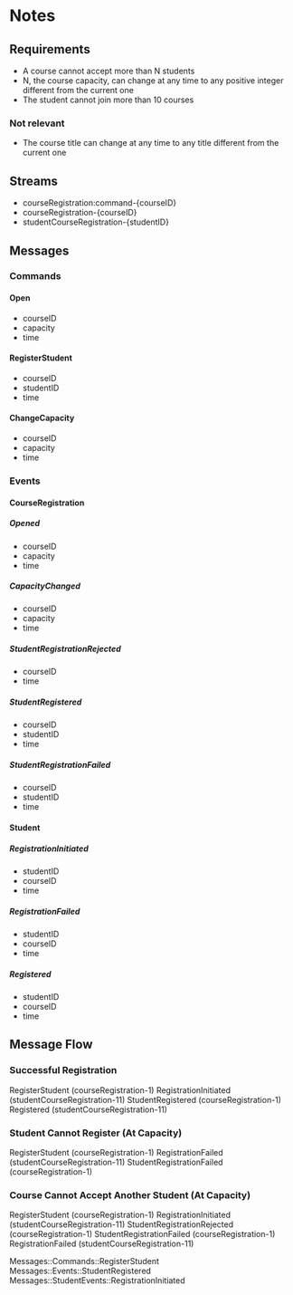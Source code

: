 # Notes

## Requirements

- A course cannot accept more than N students
- N, the course capacity, can change at any time to any positive integer different from the current one
- The student cannot join more than 10 courses

### Not relevant

- The course title can change at any time to any title different from the current one

## Streams

- courseRegistration:command-{courseID}
- courseRegistration-{courseID}
- studentCourseRegistration-{studentID}

## Messages

### Commands

#### Open
- courseID
- capacity
- time

#### RegisterStudent
- courseID
- studentID
- time

#### ChangeCapacity
- courseID
- capacity
- time

### Events

#### CourseRegistration

##### Opened
- courseID
- capacity
- time

##### CapacityChanged
- courseID
- capacity
- time

##### StudentRegistrationRejected
- courseID
- time

##### StudentRegistered
- courseID
- studentID
- time

##### StudentRegistrationFailed
- courseID
- studentID
- time

#### Student

##### RegistrationInitiated
- studentID
- courseID
- time

##### RegistrationFailed
- studentID
- courseID
- time

##### Registered
- studentID
- courseID
- time

## Message Flow

### Successful Registration

RegisterStudent (courseRegistration-1)
RegistrationInitiated (studentCourseRegistration-11)
StudentRegistered (courseRegistration-1)
Registered (studentCourseRegistration-11)

### Student Cannot Register (At Capacity)

RegisterStudent (courseRegistration-1)
RegistrationFailed (studentCourseRegistration-11)
StudentRegistrationFailed (courseRegistration-1)

### Course Cannot Accept Another Student (At Capacity)

RegisterStudent (courseRegistration-1)
RegistrationInitiated (studentCourseRegistration-11)
StudentRegistrationRejected (courseRegistration-1)
StudentRegistrationFailed (courseRegistration-1)
RegistrationFailed (studentCourseRegistration-11)


Messages::Commands::RegisterStudent
Messages::Events::StudentRegistered
Messages::StudentEvents::RegistrationInitiated
